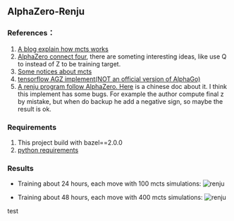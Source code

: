 ## AlphaZero-Renju
### References：
1. [A blog explain how mcts works](http://tim.hibal.org/blog/alpha-zero-how-and-why-it-works/)
2. [AlphaZero connect four](https://medium.com/oracledevs/lessons-from-implementing-alphazero-7e36e9054191), there are someting interesting ideas, like use Q to instead of Z to be training target.
3. [Some notices about mcts](https://medium.com/oracledevs/lessons-from-implementing-alphazero-7e36e9054191)
4. [tensorflow AGZ implement(NOT an official version of AlphaGo)](https://github.com/tensorflow/minigo)
5. [A renju program follow AlphaZero. ](https://github.com/junxiaosong/AlphaZero_Gomoku) [Here](https://zhuanlan.zhihu.com/p/32089487) is a chinese doc about it. I think this implement has some bugs. For example the author compute final z by mistake, but when do backup he add a negative sign, so maybe the result is ok.

### Requirements
1. This project build with bazel==2.0.0
2. [python requirements](https://github.com/kongjiellx/AlphaZero-Renju/blob/master/requirements.txt)

### Results
- Training about 24 hours, each move with 100 mcts simulations:
![renju](https://raw.githubusercontent.com/kongjiellx/AlphaZero-Renju/master/py/gif/523.gif)

- Training about 48 hours, each move with 400 mcts simulations:
![renju](https://raw.githubusercontent.com/kongjiellx/AlphaZero-Renju/master/py/gif/525.gif)

test
